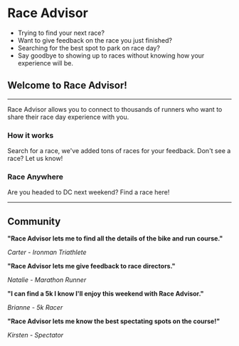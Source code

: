 # Race Advisor
- Trying to find your next race?
- Want to give feedback on the race you just finished?
- Searching for the best spot to park on race day?
- Say goodbye to showing up to races without knowing how your experience will be.

## Welcome to Race Advisor!

--------------------------------------------------------------------------------

Race Advisor allows you to connect to thousands of runners who want to share their race day experience with you.

### How it works
Search for a race, we've added tons of races for your feedback. Don't see a race? Let us know!

### Race Anywhere
Are you headed to DC next weekend? Find a race here!

--------------------------------------------------------------------------------

## Community
**"Race Advisor lets me to find all the details of the bike and run course."**

_Carter - Ironman Triathlete_

**"Race Advisor lets me give feedback to race directors."**

_Natalie - Marathon Runner_

**"I can find a 5k I know I'll enjoy this weekend with Race Advisor."**

_Brianne - 5k Racer_

**"Race Advisor lets me know the best spectating spots on the course!"**

_Kirsten - Spectator_
